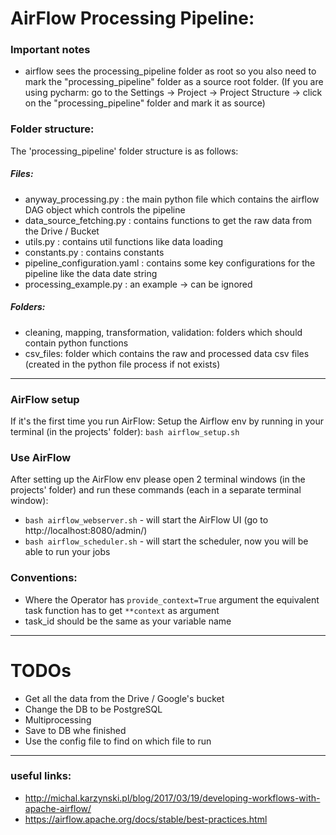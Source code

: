 # AirFlow Processing Pipeline:
### Important notes
- airflow sees the processing_pipeline folder as root so you also need to mark the "processing_pipeline" folder as a source root folder.
(If you are using pycharm: go to the Settings -> Project -> Project Structure -> click on the "processing_pipeline" folder and mark it as source)

### Folder structure:
The 'processing_pipeline' folder structure is as follows:   
    
##### Files:
- anyway_processing.py : the main python file which contains the airflow DAG object which controls the pipeline
- data_source_fetching.py : contains functions to get the raw data from the Drive / Bucket  
- utils.py : contains util functions like data loading
- constants.py :  contains constants
- pipeline_configuration.yaml : contains some key configurations for the pipeline like the data date string
- processing_example.py : an example -> can be ignored

##### Folders:
- cleaning, mapping, transformation, validation: folders which should contain python functions
- csv_files: folder which contains the raw and processed data csv files (created in the python file process if not exists)

-----------------------
### AirFlow setup
If it's the first time you run AirFlow:
Setup the Airflow env by running in your terminal (in the projects' folder):  `bash airflow_setup.sh`

### Use AirFlow
After setting up the AirFlow env
please open 2 terminal windows (in the projects' folder) and run these commands (each in a separate terminal window):
- `bash airflow_webserver.sh` - will start the AirFlow UI (go to http://localhost:8080/admin/)
- `bash airflow_scheduler.sh` - will start the scheduler, now you will be able to run your jobs


### Conventions:
- Where the Operator has `provide_context=True` argument the equivalent task function has to get `**context` as argument
- task_id should be the same as your variable name

-----------------------

# TODOs
- Get all the data from the Drive / Google's bucket
- Change the DB to be PostgreSQL
- Multiprocessing
- Save to DB whe finished
- Use the config file to find on which file to run 

-----------------------

### useful links:
- http://michal.karzynski.pl/blog/2017/03/19/developing-workflows-with-apache-airflow/
- https://airflow.apache.org/docs/stable/best-practices.html